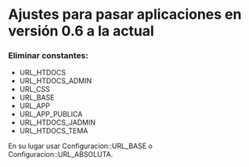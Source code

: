 # Ajustes para pasar aplicaciones en versión 0.6 a la actual

### Eliminar constantes:

- URL_HTDOCS
- URL_HTDOCS_ADMIN
- URL_CSS 
- URL_BASE
- URL_APP
- URL_APP_PUBLICA
- URL_HTDOCS_JADMIN
- URL_HTDOCS_TEMA

En su lugar usar Configuracion::URL_BASE o Configuracion::URL_ABSOLUTA.
